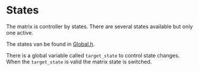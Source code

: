 # States

The matrix is controller by states. There are several states available but only one active.

The states van be found in [Global.h](https://github.com/pixel-art-frame/firmware/blob/main/include/Global.h).

There is a global variable called `target_state` to control state changes. 
When the `target_state` is valid the matrix state is switched.